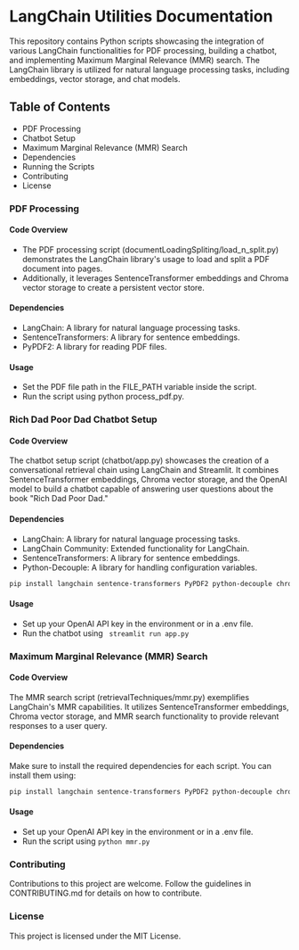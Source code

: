# LangChain Utilities Documentation
This repository contains Python scripts showcasing the integration of various LangChain functionalities for PDF processing, building a chatbot, and implementing Maximum Marginal Relevance (MMR) search. The LangChain library is utilized for natural language processing tasks, including embeddings, vector storage, and chat models.

## Table of Contents
- PDF Processing
- Chatbot Setup
- Maximum Marginal Relevance (MMR) Search
- Dependencies
- Running the Scripts
- Contributing
- License
### PDF Processing
#### Code Overview
- The PDF processing script (documentLoadingSpliting/load_n_split.py) demonstrates the LangChain library's usage to load and split a PDF document into pages.
- Additionally, it leverages SentenceTransformer embeddings and Chroma vector storage to create a persistent vector store.

#### Dependencies
- LangChain: A library for natural language processing tasks.
- SentenceTransformers: A library for sentence embeddings.
- PyPDF2: A library for reading PDF files.
#### Usage
- Set the PDF file path in the FILE_PATH variable inside the script.
- Run the script using python process_pdf.py.
### Rich Dad Poor Dad Chatbot Setup
#### Code Overview
The chatbot setup script (chatbot/app.py) showcases the creation of a conversational retrieval chain using LangChain and Streamlit. It combines SentenceTransformer embeddings, Chroma vector storage, and the OpenAI model to build a chatbot capable of answering user questions about the book "Rich Dad Poor Dad."

#### Dependencies
- LangChain: A library for natural language processing tasks.
- LangChain Community: Extended functionality for LangChain.
- SentenceTransformers: A library for sentence embeddings.
- Python-Decouple: A library for handling configuration variables.
```bash
pip install langchain sentence-transformers PyPDF2 python-decouple chromadb streamlit
```
#### Usage
- Set up your OpenAI API key in the environment or in a .env file.
- Run the chatbot using ``` streamlit run app.py```

### Maximum Marginal Relevance (MMR) Search
#### Code Overview
The MMR search script (retrievalTechniques/mmr.py) exemplifies LangChain's MMR capabilities. It utilizes SentenceTransformer embeddings, Chroma vector storage, and MMR search functionality to provide relevant responses to a user query.


#### Dependencies
Make sure to install the required dependencies for each script. You can install them using:

```bash
pip install langchain sentence-transformers PyPDF2 python-decouple chromadb
```
#### Usage
- Set up your OpenAI API key in the environment or in a .env file.
- Run the script using ```python mmr.py```


### Contributing
Contributions to this project are welcome. Follow the guidelines in CONTRIBUTING.md for details on how to contribute.

### License
This project is licensed under the MIT License.






